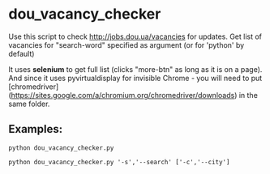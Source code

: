 # dou_vacancy_checker
Use this script to check http://jobs.dou.ua/vacancies for updates.
Get list of vacancies for "search-word" specified as argument (or for 'python' by default)

 It uses **selenium** to get full list (clicks "more-btn" as long as it is on a page).
 And since it uses pyvirtualdisplay for invisible Chrome - you will need to put [chromedriver] (https://sites.google.com/a/chromium.org/chromedriver/downloads) in the same folder.

## Examples:

`python dou_vacancy_checker.py`

`python dou_vacancy_checker.py '-s','--search' ['-c','--city']`

